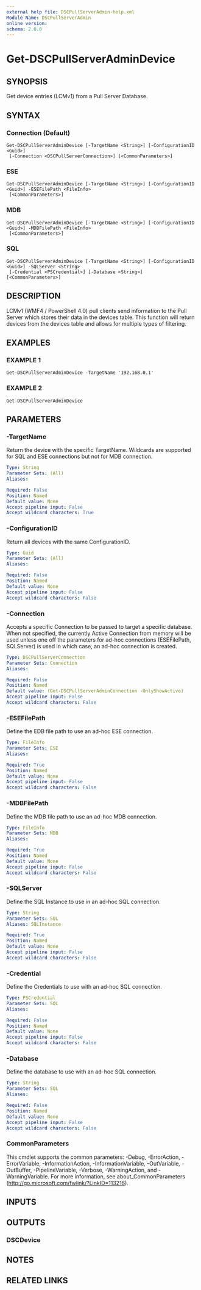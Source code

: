 ```yaml
---
external help file: DSCPullServerAdmin-help.xml
Module Name: DSCPullServerAdmin
online version:
schema: 2.0.0
---
```


# Get-DSCPullServerAdminDevice

## SYNOPSIS
Get device entries (LCMv1) from a Pull Server Database.

## SYNTAX

### Connection (Default)
```
Get-DSCPullServerAdminDevice [-TargetName <String>] [-ConfigurationID <Guid>]
 [-Connection <DSCPullServerConnection>] [<CommonParameters>]
```

### ESE
```
Get-DSCPullServerAdminDevice [-TargetName <String>] [-ConfigurationID <Guid>] -ESEFilePath <FileInfo>
 [<CommonParameters>]
```

### MDB
```
Get-DSCPullServerAdminDevice [-TargetName <String>] [-ConfigurationID <Guid>] -MDBFilePath <FileInfo>
 [<CommonParameters>]
```

### SQL
```
Get-DSCPullServerAdminDevice [-TargetName <String>] [-ConfigurationID <Guid>] -SQLServer <String>
 [-Credential <PSCredential>] [-Database <String>] [<CommonParameters>]
```

## DESCRIPTION
LCMv1 (WMF4 / PowerShell 4.0) pull clients send information
to the Pull Server which stores their data in the devices table.
This function will return devices from the devices table and allows
for multiple types of filtering.

## EXAMPLES

### EXAMPLE 1
```
Get-DSCPullServerAdminDevice -TargetName '192.168.0.1'
```

### EXAMPLE 2
```
Get-DSCPullServerAdminDevice
```

## PARAMETERS

### -TargetName
Return the device with the specific TargetName.
Wildcards are supported for SQL and ESE connections but not for MDB connection.

```yaml
Type: String
Parameter Sets: (All)
Aliases:

Required: False
Position: Named
Default value: None
Accept pipeline input: False
Accept wildcard characters: True
```

### -ConfigurationID
Return all devices with the same ConfigurationID.

```yaml
Type: Guid
Parameter Sets: (All)
Aliases:

Required: False
Position: Named
Default value: None
Accept pipeline input: False
Accept wildcard characters: False
```

### -Connection
Accepts a specific Connection to be passed to target a specific database.
When not specified, the currently Active Connection from memory will be used
unless one off the parameters for ad-hoc connections (ESEFilePath, SQLServer)
is used in which case, an ad-hoc connection is created.

```yaml
Type: DSCPullServerConnection
Parameter Sets: Connection
Aliases:

Required: False
Position: Named
Default value: (Get-DSCPullServerAdminConnection -OnlyShowActive)
Accept pipeline input: False
Accept wildcard characters: False
```

### -ESEFilePath
Define the EDB file path to use an ad-hoc ESE connection.

```yaml
Type: FileInfo
Parameter Sets: ESE
Aliases:

Required: True
Position: Named
Default value: None
Accept pipeline input: False
Accept wildcard characters: False
```

### -MDBFilePath
Define the MDB file path to use an ad-hoc MDB connection.

```yaml
Type: FileInfo
Parameter Sets: MDB
Aliases:

Required: True
Position: Named
Default value: None
Accept pipeline input: False
Accept wildcard characters: False
```

### -SQLServer
Define the SQL Instance to use in an ad-hoc SQL connection.

```yaml
Type: String
Parameter Sets: SQL
Aliases: SQLInstance

Required: True
Position: Named
Default value: None
Accept pipeline input: False
Accept wildcard characters: False
```

### -Credential
Define the Credentials to use with an ad-hoc SQL connection.

```yaml
Type: PSCredential
Parameter Sets: SQL
Aliases:

Required: False
Position: Named
Default value: None
Accept pipeline input: False
Accept wildcard characters: False
```

### -Database
Define the database to use with an ad-hoc SQL connection.

```yaml
Type: String
Parameter Sets: SQL
Aliases:

Required: False
Position: Named
Default value: None
Accept pipeline input: False
Accept wildcard characters: False
```

### CommonParameters
This cmdlet supports the common parameters: -Debug, -ErrorAction, -ErrorVariable, -InformationAction, -InformationVariable, -OutVariable, -OutBuffer, -PipelineVariable, -Verbose, -WarningAction, and -WarningVariable.
For more information, see about_CommonParameters (http://go.microsoft.com/fwlink/?LinkID=113216).

## INPUTS

## OUTPUTS

### DSCDevice
## NOTES

## RELATED LINKS
